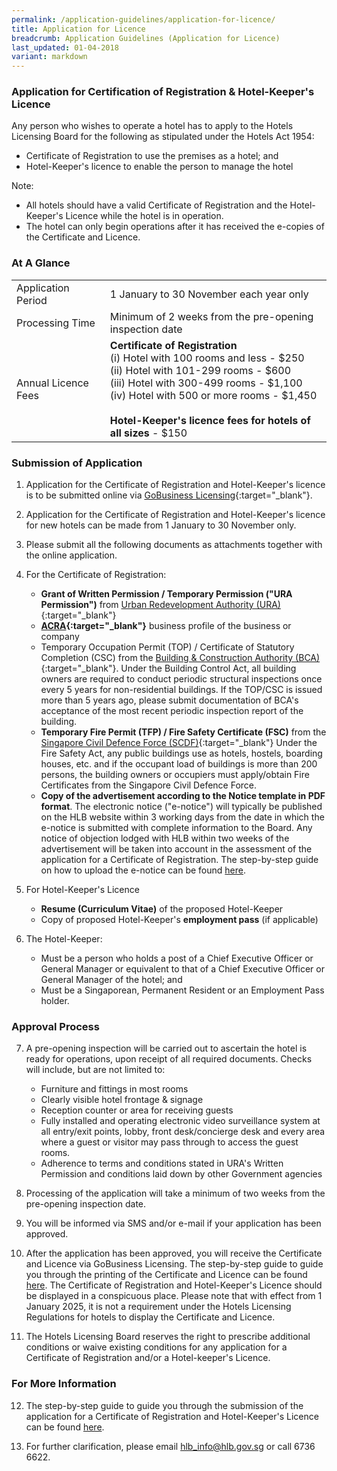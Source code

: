 ```yaml
---
permalink: /application-guidelines/application-for-licence/
title: Application for Licence
breadcrumb: Application Guidelines (Application for Licence)
last_updated: 01-04-2018
variant: markdown
---
```

### **Application for Certification of Registration &amp; Hotel-Keeper's Licence**

Any person who wishes to operate a hotel has to apply to the Hotels Licensing Board for the following as stipulated under the Hotels Act 1954:

* Certificate of Registration to use the premises as a hotel; and 
* Hotel-Keeper's licence to enable the person to manage the hotel

Note: 
* All hotels should have a valid Certificate of Registration and the Hotel-Keeper's Licence while the hotel is in operation. 
* The hotel can only begin operations after it has received the e-copies of the Certificate and Licence.

### **At A Glance**

<table class="table-v">
  <tbody><tr>
    <td>Application Period</td>
    <td>1 January to 30 November each year only</td>
  </tr>
  <tr>
    <td>Processing Time</td>
    <td>Minimum of 2 weeks from the pre-opening inspection date</td>
  </tr>
    <tr><td>Annual Licence Fees</td>
			<td><b>Certificate of Registration</b><br> (i) Hotel with 100 rooms and less - $250 <br>(ii) Hotel with 101-299 rooms - $600 <br> (iii) Hotel with 300-499 rooms - $1,100 <br> (iv) Hotel with 500 or more rooms - $1,450 <br><br> <b>Hotel-Keeper's licence fees for hotels of all sizes</b> - $150 <br></td>
</tr></tbody></table>

### **Submission of Application**

 1. Application for the Certificate of Registration and Hotel-Keeper's licence is to be submitted online via [GoBusiness Licensing](https://dashboard.gobusiness.gov.sg/login){:target="_blank"}.

 2. Application for the Certificate of Registration and Hotel-Keeper's licence for new hotels can be made from 1 January to 30 November only.

 3. Please submit all the following documents as attachments together with the online application.

 4. For the Certificate of Registration: 
   
     * **Grant of Written Permission / Temporary Permission ("URA Permission")** from [Urban Redevelopment Authority (URA)](https://www.ura.gov.sg){:target="_blank"} 
    * **[ACRA](https://www.acra.gov.sg){:target="_blank"}** business profile of the business or company 
    * Temporary Occupation Permit (TOP) / Certificate of Statutory Completion (CSC) from the [Building &amp; Construction Authority (BCA)](https://www.bca.gov.sg){:target="_blank"}. Under the Building Control Act, all building owners are required to conduct periodic structural inspections once every 5 years for non-residential buildings. If the TOP/CSC is issued more than 5 years ago, please submit documentation of BCA's acceptance of the most recent periodic inspection report of the building.  
    * **Temporary Fire Permit (TFP) / Fire Safety Certificate (FSC)** from the [Singapore Civil Defence Force (SCDF)](https://www.scdf.gov.sg){:target="_blank"}  Under the Fire Safety Act, any public buildings use as hotels, hostels, boarding houses, etc. and if the occupant load of buildings is more than 200 persons, the building owners or occupiers must apply/obtain Fire Certificates from the Singapore Civil Defence Force. 
    * **Copy of the advertisement according to the Notice template in PDF format**. The electronic notice ("e-notice") will  typically be published on the HLB website within 3 working days from the date in which the e-notice is submitted with complete information to the Board. Any notice of objection lodged with HLB within two weeks of the advertisement will be taken into account in the assessment of the application for a Certificate of Registration. The step-by-step guide on how to upload the e-notice can be found [here](/files/resources/guides/submission-of-e-notice.pdf).

 5. For Hotel-Keeper's Licence

    * **Resume (Curriculum Vitae)** of the proposed Hotel-Keeper 
    * Copy of proposed Hotel-Keeper's **employment pass** (if applicable)

 6. The Hotel-Keeper:

    * Must be a person who holds a post of a Chief Executive Officer or General Manager or equivalent to that of a Chief Executive Officer or General Manager of the hotel; and 
    * Must be a Singaporean, Permanent Resident or an Employment Pass holder. 

### **Approval Process**

 7. A pre-opening inspection will be carried out to ascertain the hotel is ready for operations, upon receipt of all required documents. Checks will include, but are not limited to: 

    * Furniture and fittings in most rooms 
    * Clearly visible hotel frontage &amp; signage 
    * Reception counter or area for receiving guests 
    * Fully installed and operating electronic video surveillance system at all entry/exit points, lobby, front desk/concierge desk and every area where a guest or visitor may pass through to access the guest rooms.
    * Adherence to terms and conditions stated in URA's Written Permission and conditions laid down by other Government agencies

 8. Processing of the application will take a minimum of two weeks from the pre-opening inspection date. 

 9. You will be informed via SMS and/or e-mail if your application has been approved.   
 
 10. After the application has been approved, you will receive the Certificate and Licence via GoBusiness Licensing. The step-by-step guide to guide you through the printing of the Certificate and Licence can be found [here](/files/resources/guides/guide-printing-certificate-licence.pdf). The Certificate of Registration and Hotel-Keeper's Licence should be displayed in a conspicuous place. Please note that with effect from 1 January 2025, it is not a requirement under the Hotels Licensing Regulations for hotels to display the Certificate and Licence.

 11. The Hotels Licensing Board reserves the right to prescribe additional conditions or waive existing conditions for any application for a Certificate of Registration and/or a Hotel-keeper's Licence.

### **For More Information**

 12. The step-by-step guide to guide you through the submission of the application for a Certificate of Registration and Hotel-Keeper's Licence can be found [here](/files/resources/guides/guide-for-new-application-2025.pdf).

 13. For further clarification, please email [hlb_info@hlb.gov.sg](mailto:hlb_info@hlb.gov.sg) or call 6736 6622.